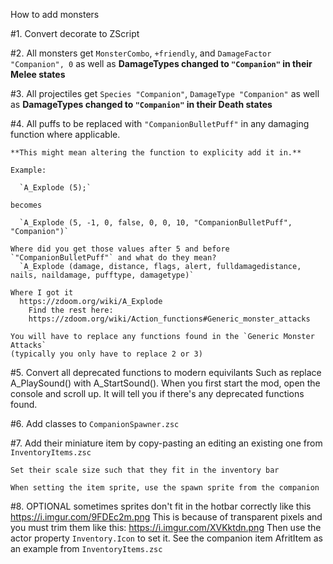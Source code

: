 How to add monsters

#1. Convert decorate to ZScript

#2. All monsters get `MonsterCombo`, `+friendly`, and `DamageFactor "Companion", 0`
    as well as **DamageTypes changed to `"Companion"` in their Melee states**

#3. All projectiles get `Species "Companion"`, `DamageType "Companion"`
    as well as **DamageTypes changed to `"Companion"` in their Death states**

#4. All puffs to be replaced with `"CompanionBulletPuff"` in any damaging function where applicable.
    
    **This might mean altering the function to explicity add it in.**

    Example:

      `A_Explode (5);`

    becomes

      `A_Explode (5, -1, 0, false, 0, 0, 10, "CompanionBulletPuff", "Companion")`

    Where did you get those values after 5 and before `"CompanionBulletPuff"` and what do they mean?
      `A_Explode (damage, distance, flags, alert, fulldamagedistance, nails, naildamage, pufftype, damagetype)`

    Where I got it
      https://zdoom.org/wiki/A_Explode
        Find the rest here:
        https://zdoom.org/wiki/Action_functions#Generic_monster_attacks
    
    You will have to replace any functions found in the `Generic Monster Attacks`
    (typically you only have to replace 2 or 3)

#5. Convert all deprecated functions to modern equivilants
    Such as replace A_PlaySound() with A_StartSound().
    When you first start the mod, open the console and scroll up.
    It will tell you if there's any deprecated functions found.
    
#6. Add classes to `CompanionSpawner.zsc`

#7. Add their miniature item by copy-pasting an editing an existing one
    from `InventoryItems.zsc`

    Set their scale size such that they fit in the inventory bar

    When setting the item sprite, use the spawn sprite from the companion

#8. OPTIONAL sometimes sprites don't fit in the hotbar correctly like this
    https://i.imgur.com/9FDEc2m.png
    This is because of transparent pixels and you must trim them like this:
    https://i.imgur.com/XVKktdn.png
    Then use the actor property `Inventory.Icon` to set it.
    See the companion item AfritItem as an example from `InventoryItems.zsc`

